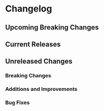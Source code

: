 # Changelog

## Upcoming Breaking Changes
 
## Current Releases

## Unreleased Changes

### Breaking Changes

### Additions and Improvements

### Bug Fixes
